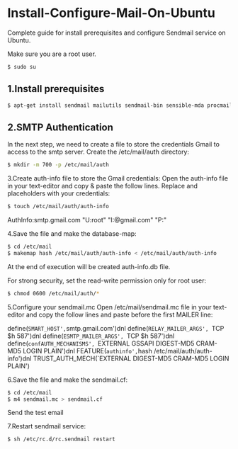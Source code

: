 # Install-Configure-Mail-On-Ubuntu
Complete guide for install prerequisites and configure Sendmail  service on Ubuntu.

Make sure you are a root user.
```sh
$ sudo su
```
1.Install prerequisites
----------
```sh
$ apt-get install sendmail mailutils sendmail-bin sensible-mda procmail
```

2.SMTP Authentication
----------
In the next step, we need to create a file to store the credentials Gmail to access to the smtp server.
Create the /etc/mail/auth directory:
```sh
$ mkdir -m 700 -p /etc/mail/auth
```

3.Create auth-info file to store the Gmail credentials:
Open the auth-info file in your text-editor and copy & paste the follow lines. Replace <USERNAME> and <PASSWORD> placeholders with your credentials:
  ```sh
$ touch /etc/mail/auth/auth-info
```
AuthInfo:smtp.gmail.com "U:root" "I:<USERNAME>@gmail.com" "P:<PASSWORD>"

4.Save the file and make the database-map:
  ```sh
$ cd /etc/mail
$ makemap hash /etc/mail/auth/auth-info < /etc/mail/auth/auth-info
```
At the end of execution will be created auth-info.db file.

For strong security, set the read-write permission only for root user:
```sh
$ chmod 0600 /etc/mail/auth/*
```

5.Configure your sendmail.mc
Open /etc/mail/sendmail.mc file in your text-editor and copy the follow lines and paste before the first MAILER line:

define(`SMART_HOST',`smtp.gmail.com')dnl
define(`RELAY_MAILER_ARGS', `TCP $h 587')dnl
define(`ESMTP_MAILER_ARGS', `TCP $h 587')dnl
define(`confAUTH_MECHANISMS', `EXTERNAL GSSAPI DIGEST-MD5 CRAM-MD5 LOGIN PLAIN')dnl
FEATURE(`authinfo',`hash /etc/mail/auth/auth-info')dnl
TRUST_AUTH_MECH(`EXTERNAL DIGEST-MD5 CRAM-MD5 LOGIN PLAIN')

6.Save the file and make the sendmail.cf:
```sh
$ cd /etc/mail
$ m4 sendmail.mc > sendmail.cf
```
Send the test email

7.Restart sendmail service:
```sh
$ sh /etc/rc.d/rc.sendmail restart
```

